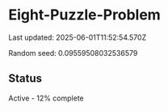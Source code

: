 # Eight-Puzzle-Problem

Last updated: 2025-06-01T11:52:54.570Z

Random seed: 0.09559508032536579

## Status

Active - 12% complete